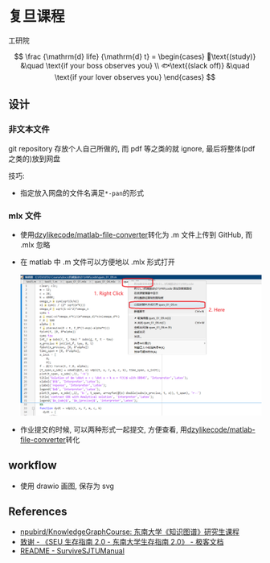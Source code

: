 # 复旦课程

工研院

$$
\frac {\mathrm{d} life} {\mathrm{d} t} =
\begin{cases}
📕\text{(study)} &\quad \text{if your boss observes you}  \\
🐟\text{(slack off)} &\quad \text{if your lover observes you}
\end{cases}
$$

## 设计

### 非文本文件

git repository 存放个人自己所做的, 而 pdf 等之类的就 ignore, 最后将整体(pdf 之类的)放到网盘

技巧:

- 指定放入网盘的文件名满足`*-pan`的形式

### mlx 文件

- 使用[dzylikecode/matlab-file-converter](https://github.com/dzylikecode/matlab-file-converter)转化为 .m 文件上传到 GitHub, 而 .mlx 忽略
- 在 matlab 中 .m 文件可以方便地以 .mlx 形式打开

  ![](assets/2023-09-25-08-15-46.png)

- 作业提交的时候, 可以两种形式一起提交, 方便查看, 用[dzylikecode/matlab-file-converter](https://github.com/dzylikecode/matlab-file-converter)转化

## workflow

- 使用 drawio 画图, 保存为 svg

## References

- [npubird/KnowledgeGraphCourse: 东南大学《知识图谱》研究生课程](https://github.com/npubird/KnowledgeGraphCourse)
- [致谢 - 《SEU 生存指南 2.0 - 东南大学生存指南 2.0》 - 极客文档](https://geekdaxue.co/read/chengqing-ddfhl@ckpcv7/cr8aqk)
- [README - SurviveSJTUManual](https://survivesjtu.gitbook.io/survivesjtumanual/)
